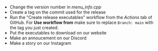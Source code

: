 - Change the version number in *menu_info.cpp*
- Create a tag on the commit used for the release
- Run the "Create release executables" workflow from the *Actions* tab of GitHub. For **Use workflow from** make sure to replace `Branch: main` with the tag you just created.
- Put the executables to download on our website
- Make an annoucement on our Discord
- Make a story on our Instagram
